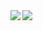 <div style="display: inline-block;" width="auto">
<a href="https://github.com/anuraghazra/github-readme-stats">
  <img align="left" width="auto" src="https://github-readme-stats.vercel.app/api?username=koshka-tsu&count_private=true&show_icons=true&theme=react" />
</a>
<a href="https://github.com/anuraghazra/github-readme-stats">
  <img align="left" width="auto" src="https://github-readme-stats.vercel.app/api/top-langs/?username=koshka-tsu&theme=react" />
</a>
</div>

<br>

<div width="auto" align="left>
<table>
<tr>
   <th> Name </th>
   <th> Value </th>
</tr>
<tr>
   <td> Qiita </td>
   <td> [@Koshka](https://qiita.com/Koshka) </td>
</tr>
<tr>
   <td> AtCoder </td>
   <td> [Koshka_tsu](https://atcoder.jp/users/Koshka_tsu) </td>
</tr>
<tr>
   <td> Kaggle </td>
   <td> [Koshka](https://www.kaggle.com/koshkatsu) </td>
</tr>                         
</table>
</div>

<br>

データサイエンティストとして，主に自然言語処理に関する業務に携わっています．

まず，脳死で**毎日草を生やし続けること**が目標（2021/5/2 ~ ）。質は二の次。

2021年6月末までに，緑コーダー(AtCoder)になります。

